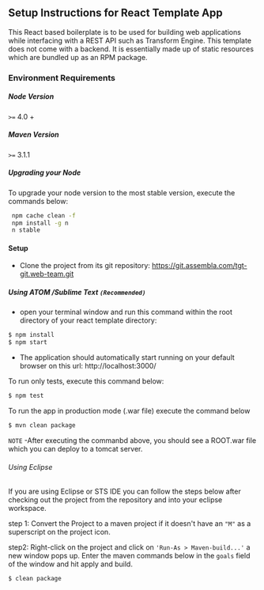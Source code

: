 ## Setup Instructions for React Template App

This React based boilerplate is to be used for building web applications while interfacing with a REST API such as Transform Engine. This template does not come with a backend. It is essentially made up of static resources which are bundled up as an RPM package.

### Environment Requirements

##### Node Version
  `>=` 4.0 +

##### Maven Version
 `>=` 3.1.1

##### Upgrading your Node
To upgrade your node version to the most stable version, execute the
commands below:

```sh
 npm cache clean -f
 npm install -g n
 n stable
```


#### Setup
  - Clone the project from its git repository: https://git.assembla.com/tgt-git.web-team.git

##### Using ATOM /Sublime Text `(Recommended)`
 - open your terminal window and run this command within the root directory of
   your react template directory:

```sh
$ npm install
$ npm start
```
- The application should automatically start running on your default browser on this url: http://localhost:3000/

To run only tests, execute this command below:
```sh
$ npm test
```


To run the app in production mode (.war file) execute the command below
```sh
$ mvn clean package
```

`NOTE`
-After executing the commanbd above, you should see a ROOT.war file which you can deploy to a tomcat server.

###### Using Eclipse
If you are using Eclipse or STS IDE you can follow the steps below after checking out the project from the repository and into your eclipse workspace.

step 1:
Convert the Project to a maven project if it doesn't have an `"M"` as a superscript on the project icon.

step2:
Right-click on the project and click on  `'Run-As > Maven-build...'` a new window pops up.
Enter  the  maven commands below in the `goals` field of the window and hit apply and build.

```sh
$ clean package
```
